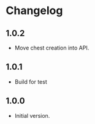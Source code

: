 # Changelog

## 1.0.2

- Move chest creation into API.

## 1.0.1

- Build for test

## 1.0.0

- Initial version.